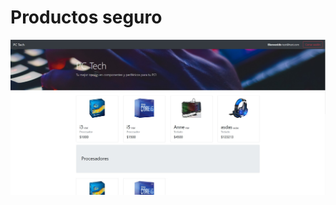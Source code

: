 # Productos seguro

![Design preview for the Easybank landing page coding challenge](./.github/preview.jpg)
